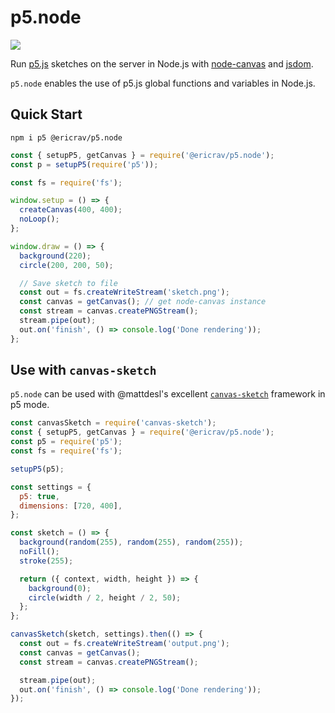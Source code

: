 # p5.node

<a href="https://www.npmjs.com/package/@ericrav/p5.node">
  <img src="https://img.shields.io/npm/v/@ericrav/p5.node">
</a>

Run [p5.js](https://p5js.org/) sketches on the server in Node.js with [node-canvas](https://github.com/Automattic/node-canvas)
and [jsdom](https://github.com/jsdom/jsdom).

`p5.node` enables the use of p5.js global functions and variables in Node.js.

## Quick Start

```
npm i p5 @ericrav/p5.node
```

```js
const { setupP5, getCanvas } = require('@ericrav/p5.node');
const p = setupP5(require('p5'));

const fs = require('fs');

window.setup = () => {
  createCanvas(400, 400);
  noLoop();
};

window.draw = () => {
  background(220);
  circle(200, 200, 50);

  // Save sketch to file
  const out = fs.createWriteStream('sketch.png');
  const canvas = getCanvas(); // get node-canvas instance
  const stream = canvas.createPNGStream();
  stream.pipe(out);
  out.on('finish', () => console.log('Done rendering'));
};
```

## Use with `canvas-sketch`

`p5.node` can be used with @mattdesl's excellent [`canvas-sketch`](https://github.com/mattdesl/canvas-sketch) framework in p5 mode.

```js
const canvasSketch = require('canvas-sketch');
const { setupP5, getCanvas } = require('@ericrav/p5.node');
const p5 = require('p5');
const fs = require('fs');

setupP5(p5);

const settings = {
  p5: true,
  dimensions: [720, 400],
};

const sketch = () => {
  background(random(255), random(255), random(255));
  noFill();
  stroke(255);

  return ({ context, width, height }) => {
    background(0);
    circle(width / 2, height / 2, 50);
  };
};

canvasSketch(sketch, settings).then(() => {
  const out = fs.createWriteStream('output.png');
  const canvas = getCanvas();
  const stream = canvas.createPNGStream();

  stream.pipe(out);
  out.on('finish', () => console.log('Done rendering'));
});
```
